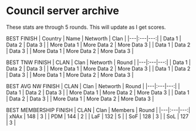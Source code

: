 # Council server archive

These stats are through 5 rounds. This will update as I get scores.

BEST FINISH | Country
| Name | Networth | Clan |
|---|:---|---:|
| Data 1 | Data 2 | Data 3 |
| More Data 1 | More Data 2 | More Data 3 |
| Data 1 | Data 2 | Data 3 |
| More Data 1 | More Data 2 | More Data 3 |

BEST TNW FINISH | CLAN
| Clan | Networth | Round |
|---|:---|---:|
| Data 1 | Data 2 | Data 3 |
| More Data 1 | More Data 2 | More Data 3 |
| Data 1 | Data 2 | Data 3 |
| More Data 1 | More Data 2 | More Data 3 |

BEST AVG NW FINISH | CLAN
| Clan | Networth | Round |
|---|:---|---:|
| Data 1 | Data 2 | Data 3 |
| More Data 1 | More Data 2 | More Data 3 |
| Data 1 | Data 2 | Data 3 |
| More Data 1 | More Data 2 | More Data 3 |

BEST MEMBERSHIP FINISH | CLAN
| Clan | Members | Round |
|---|:---|---:|
| xNAx | 148 | 3 |
| PDM | 144 | 2 |
| LaF | 132 | 5 |
| SoF | 128 | 3 |
| SoL | 127 | 3 |
